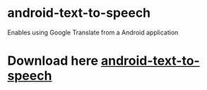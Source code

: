 android-text-to-speech
====================================

Enables using Google Translate from a Android application

Download here  [android-text-to-speech](http://example.net/) 
=============

